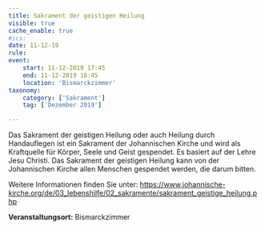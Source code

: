 ```yaml
---
title: Sakrament der geistigen Heilung
visible: true
cache_enable: true
#ics: 
date: 11-12-19
rule: 
event:
	start: 11-12-2019 17:45
	end: 11-12-2019 18:45
	location: 'Bismarckzimmer'
taxonomy:
	category: ['Sakrament']
	tag: ['Dezember 2019']

---
```

Das Sakrament der geistigen Heilung oder auch Heilung durch Handauflegen ist ein Sakrament der Johannischen Kirche und wird als Kraftquelle für Körper, Seele und Geist gespendet. Es basiert auf der Lehre Jesu Christi. Das Sakrament der geistigen Heilung kann von der Johannischen Kirche allen Menschen gespendet werden, die darum bitten.

Weitere Informationen finden Sie unter:
https://www.johannische-kirche.org/de/03_lebenshilfe/02_sakramente/sakrament_geistige_heilung.php



**Veranstaltungsort:** Bismarckzimmer

